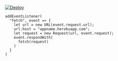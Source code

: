 ﻿[![Deploy](https://www.herokucdn.com/deploy/button.png)](https://dashboard.heroku.com/new?template=https://github.com/ser74r74ty88ghj46nb/h0624-2.git)

```
addEventListener(
  "fetch", event => {
    let url = new URL(event.request.url);
    url.host = "appname.herokuapp.com";
    let request = new Request(url, event.request);
    event.respondWith(
      fetch(request)
    )
  }
)
```
